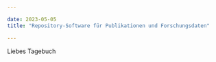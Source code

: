 ```yaml
---

date: 2023-05-05
title: "Repository-Software für Publikationen und Forschungsdaten"

---
```


Liebes Tagebuch

